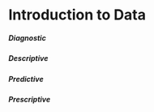 # Introduction to Data

##### Diagnostic

##### Descriptive

##### Predictive

##### Prescriptive


